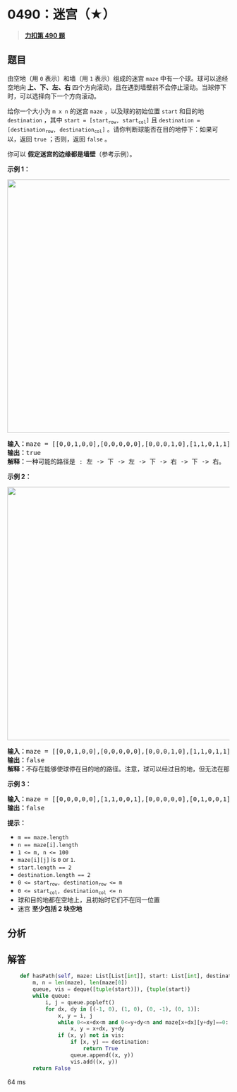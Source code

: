 # 0490：迷宫（★）


> <u>**[力扣第 490 题](https://leetcode.cn/problems/the-maze/)**</u>

## 题目

由空地（用 <code>0</code> 表示）和墙（用 <code>1</code> 表示）组成的迷宫 <code>maze</code> 中有一个球。球可以途经空地向<strong> 上、下、左、右 </strong>四个方向滚动，且在遇到墙壁前不会停止滚动。当球停下时，可以选择向下一个方向滚动。
<div class="top-view__1vxA">
<div class="original__bRMd">
<div>
<p>给你一个大小为 <code>m x n</code> 的迷宫 <code>maze</code> ，以及球的初始位置 <code>start</code> 和目的地 <code>destination</code> ，其中 <code>start = [start<sub>row</sub>, start<sub>col</sub>]</code> 且 <code>destination = [destination<sub>row</sub>, destination<sub>col</sub>]</code> 。请你判断球能否在目的地停下：如果可以，返回 <code>true</code> ；否则，返回 <code>false</code> 。</p>

<p>你可以 <strong>假定迷宫的边缘都是墙壁</strong>（参考示例）。</p>



<p><strong>示例 1：</strong></p>
<img alt="" src="https://assets.leetcode.com/uploads/2021/03/31/maze1-1-grid.jpg" style="width: 573px; height: 573px;" />
<pre>
<strong>输入：</strong>maze = [[0,0,1,0,0],[0,0,0,0,0],[0,0,0,1,0],[1,1,0,1,1],[0,0,0,0,0]], start = [0,4], destination = [4,4]
<strong>输出：</strong>true
<strong>解释：</strong>一种可能的路径是 : 左 -> 下 -> 左 -> 下 -> 右 -> 下 -> 右。
</pre>

<p><strong>示例 2：</strong></p>
<img alt="" src="https://assets.leetcode.com/uploads/2021/03/31/maze1-2-grid.jpg" style="width: 573px; height: 573px;" />
<pre>
<strong>输入：</strong>maze = [[0,0,1,0,0],[0,0,0,0,0],[0,0,0,1,0],[1,1,0,1,1],[0,0,0,0,0]], start = [0,4], destination = [3,2]
<strong>输出：</strong>false
<strong>解释：</strong>不存在能够使球停在目的地的路径。注意，球可以经过目的地，但无法在那里停驻。
</pre>

<p><strong>示例 3：</strong></p>

<pre>
<strong>输入：</strong>maze = [[0,0,0,0,0],[1,1,0,0,1],[0,0,0,0,0],[0,1,0,0,1],[0,1,0,0,0]], start = [4,3], destination = [0,1]
<strong>输出：</strong>false
</pre>



<p><strong>提示：</strong></p>

<ul>
<li><code>m == maze.length</code></li>
<li><code>n == maze[i].length</code></li>
<li><code>1 <= m, n <= 100</code></li>
<li><code>maze[i][j]</code> is <code>0</code> or <code>1</code>.</li>
<li><code>start.length == 2</code></li>
<li><code>destination.length == 2</code></li>
<li><code>0 <= start<sub>row</sub>, destination<sub>row</sub> <= m</code></li>
<li><code>0 <= start<sub>col</sub>, destination<sub>col</sub> <= n</code></li>
<li>球和目的地都在空地上，且初始时它们不在同一位置</li>
<li>迷宫 <strong>至少包括 2 块空地</strong></li>
</ul>
</div>
</div>
</div>


## 分析

## 解答

```python
    def hasPath(self, maze: List[List[int]], start: List[int], destination: List[int]) -> bool:
        m, n = len(maze), len(maze[0])
        queue, vis = deque([tuple(start)]), {tuple(start)}
        while queue:
            i, j = queue.popleft()
            for dx, dy in [(-1, 0), (1, 0), (0, -1), (0, 1)]:
                x, y = i, j
                while 0<=x+dx<m and 0<=y+dy<n and maze[x+dx][y+dy]==0:
                    x, y = x+dx, y+dy
                if (x, y) not in vis:
                    if [x, y] == destination:
                        return True
                    queue.append((x, y))
                    vis.add((x, y))
        return False
```

64 ms

